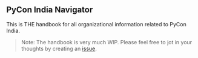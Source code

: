 ## PyCon India Navigator

This is THE handbook for all organizational information related to PyCon India.

> Note: The handbook is very much WIP. Please feel free to jot in your thoughts by creating an [issue](https://github.com/pythonindia/navigator/issues/new/choose).
